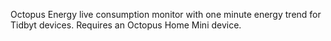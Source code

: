 Octopus Energy live consumption monitor with one minute energy trend for Tidbyt devices.
Requires an Octopus Home Mini device.
